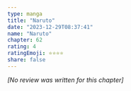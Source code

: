```yaml
---
type: manga
title: "Naruto"
date: "2023-12-29T08:37:41"
name: "Naruto"
chapter: 62
rating: 4
ratingEmoji: ⭐️⭐️⭐️⭐️
share: false
---
```


_[No review was written for this chapter]_
